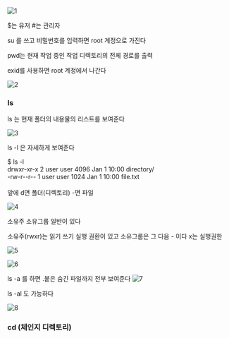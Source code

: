 
![1](https://github.com/fxzz/CentOS/assets/3148006/488747f1-6ef5-44fb-aafb-8d226e1776f4)

$는 유저  #는 관리자




su 를 쓰고 비밀번호를 입력하면 root 계정으로 가진다

pwd는 현재 작업 중인 작업 디렉토리의 전체 경로를 출력

exid를 사용하면 root 계정에서 나간다

![2](https://github.com/fxzz/CentOS/assets/3148006/36c04c15-3ea2-46a9-af0a-749005eb9009)


### ls

ls 는 현재 폴더의 내용물의 리스트를 보여준다

![3](https://github.com/fxzz/CentOS/assets/3148006/82d27e85-cf97-40ee-88c6-53536565a8a8)


ls -l 은 자세하게 보여준다

$ ls -l
<br>
drwxr-xr-x 2 user user 4096 Jan  1 10:00 directory/
<br>
-rw-r--r-- 1 user user 1024 Jan  1 10:00 file.txt
<br><br>
앞에 d면 폴더(디렉토리) -면 파일

![4](https://github.com/fxzz/CentOS/assets/3148006/4deb0b51-b395-4254-89cd-126197aa182d)




소유주 소유그룹 일반이 있다

소유주(rwxr)는 읽기 쓰기 실행 권환이 있고 소유그룹은 그 다음 - 이다 x는 실행권한

![5](https://github.com/fxzz/CentOS/assets/3148006/bc823221-4586-4d1f-ad2c-95272c448ca7)

![6](https://github.com/fxzz/CentOS/assets/3148006/1082a924-f2c1-417f-bf6a-e78d95a546f1)


ls -a 를 하면 .붙은 숨긴 파일까지 전부 보여준다
![7](https://github.com/fxzz/CentOS/assets/3148006/9321465e-6277-4e5f-9301-a6f67b5968c6)


ls -al 도 가능하다


![8](https://github.com/fxzz/CentOS/assets/3148006/bc74ca7d-23be-43fa-9832-85cf9fc312d7)




### cd (체인지 디렉토리)


